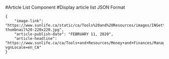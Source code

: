 #Article List Component
#Display article list
JSON Format
```
{
    "image-link": "https://www.sunlife.ca/static/ca/Tools%20and%20Resources/images/INGetty-thumbnail%20-220x220.jpg",
    "article-publish-date": "FEBRUARY 11, 2020",
    "article-headline": "https://www.sunlife.ca/ca/Tools+and+Resources/Money+and+Finances/Managing+your+money?vgnLocale=en_CA"
}
```